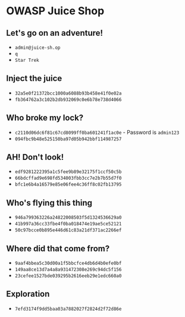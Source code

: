 # OWASP Juice Shop

## Let's go on an adventure!

* `admin@juice-sh.op`
* `q`
* `Star Trek`

## Inject the juice

* `32a5e0f21372bcc1000a6088b93b458e41f0e02a`
* `fb364762a3c102b2db932069c0e6b78e738d4066`

## Who broke my lock?

* `c2110d06dc6f81c67cd8099ff0ba601241f1ac0e` - Password is `admin123`
* `094fbc9b48e525150ba97d05b942bbf114987257`

## AH! Don't look!

* `edf9281222395a1c5fee9b89e32175f1ccf50c5b`
* `66bdcffad9e698fd534003fbb3cc7e2b7b55d7f0`
* `bfc1e6b4a16579e85e06fee4c36ff8c02fb13795`

## Who's flying this thing

* `946a799363226a24822008503f5d1324536629a0`
* `41b997a36cc33fbe4f0ba018474e19ae5ce52121`
* `50c97bcce0b895e446d61c83a21df371ac2266ef`

## Where did that come from?

* `9aaf4bbea5c30d00a1f5bbcfce4db6d4b0efe0bf`
* `149aa8ce13d7a4a8a931472308e269c94dc5f156`
* `23cefee1527bde039295b2616eeb29e1edc660a0`

## Exploration

* `7efd3174f9dd5baa03a7882027f2824d2f72d86e`